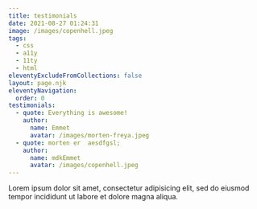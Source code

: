 ```yaml
---
title: testimonials
date: 2021-08-27 01:24:31
image: /images/copenhell.jpeg
tags:
  - css
  - a11y
  - 11ty
  - html
eleventyExcludeFromCollections: false
layout: page.njk
eleventyNavigation:
  order: 0
testimonials:
  - quote: Everything is awesome!
    author:
      name: Emmet
      avatar: /images/morten-freya.jpeg
  - quote: morten er  aesdfgsl;
    author:
      name: mdkEmmet
      avatar: /images/copenhell.jpeg
---
```


Lorem ipsum dolor sit amet, consectetur adipisicing elit, sed do eiusmod tempor incididunt ut labore et dolore magna aliqua.
